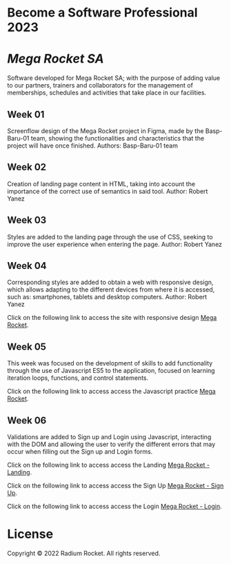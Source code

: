 # Become a Software Professional 2023

# _Mega Rocket SA_

Software developed for Mega Rocket SA; with the purpose of adding value to our partners, trainers and collaborators for the management of memberships, schedules and activities that take place in our facilities.

## Week 01
Screenflow design of the Mega Rocket project in Figma, made by the Basp-Baru-01 team, showing the functionalities and characteristics that the project will have once finished.
Authors: Basp-Baru-01 team

## Week 02
Creation of landing page content in HTML, taking into account the importance of the correct use of semantics in said tool.
Author: Robert Yanez

## Week 03
Styles are added to the landing page through the use of CSS, seeking to improve the user experience when entering the page.
Author: Robert Yanez

## Week 04
Corresponding styles are added to obtain a web with responsive design, which allows adapting to the different devices from where it is accessed, such as: smartphones, tablets and desktop computers.
Author: Robert Yanez

Click on the following link to access the site with responsive design [Mega Rocket](https://ryaev.github.io/BaSP-M2023/Week-04/index.html).

## Week 05
This week was focused on the development of skills to add functionality through the use of Javascript ES5 to the application, focused on learning iteration loops, functions, and control statements.

Click on the following link to access access the Javascript practice [Mega Rocket](https://ryaev.github.io/BaSP-M2023/Week-05/index.html).

## Week 06
Validations are added to Sign up and Login using Javascript, interacting with the DOM and allowing the user to verify the different errors that may occur when filling out the Sign up and Login forms.

Click on the following link to access access the Landing [Mega Rocket - Landing](https://ryaev.github.io/BaSP-M2023/Week-06/views/index.html).

Click on the following link to access access the Sign Up [Mega Rocket - Sign Up](https://ryaev.github.io/BaSP-M2023/Week-06/views/sign-up.html).

Click on the following link to access access the Login [Mega Rocket - Login](https://ryaev.github.io/BaSP-M2023/Week-06/views/login.html).

# License
Copyright © 2022 Radium Rocket. All rights reserved.